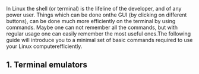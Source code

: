 In Linux the shell (or terminal) is the lifeline of the developer, and of any power user. Things which can be done onthe GUI (by clicking on different buttons), 
can be done much more efficiently on the terminal by using commands. Maybe one can not remember all the commands, but with regular usage one can easily remember 
the most useful ones.The following guide will introduce you to a minimal set of basic commands required to use your Linux computerefficiently.



## 1. Terminal emulators

